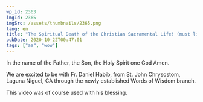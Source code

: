 ```yaml
---
wp_id: 2363
imgId: 2365
imgSrc: /assets/thumbnails/2365.png
lang: en
title: "The Spiritual Death of the Christian Sacramental Life! (must listen)"
pubDate: 2020-10-22T00:47:01
tags: ["aa", "wow"]
---
```

<!-- page: 6 -->

<p>In the name of the Father, the Son, the Holy Spirit one God Amen.</p>
<p>We are excited to be with Fr. Daniel Habib, from St. John Chrysostom, Laguna Niguel, CA through the newly established Words of Wisdom branch.</p>
<p>This video was of course used with his blessing.</p>
<p>&nbsp;</p>
